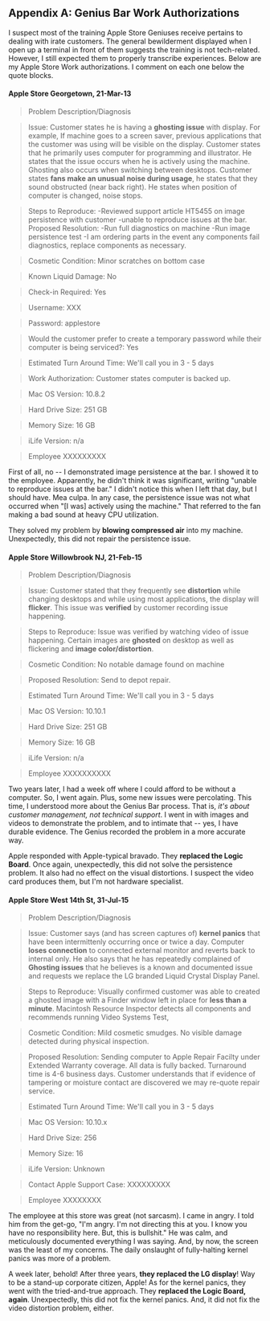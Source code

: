 Appendix A: Genius Bar Work Authorizations
---

I suspect most of the training Apple Store Geniuses receive pertains to dealing with irate customers. The general bewilderment displayed when I open up a terminal in front of them suggests the training is not tech-related. However, I still expected them to properly transcribe experiences. Below are my Apple Store Work authorizations. I comment on each one below the quote blocks.

#### Apple Store Georgetown, 21-Mar-13

> Problem Description/Diagnosis

> Issue: Customer states he is having a **ghosting issue** with display. For example, If machine goes to a screen saver, previous applications that the customer was using will be visible on the display. Customer states that he primarily uses computer for programming and illustrator. He states that the issue occurs when he is actively using the machine. Ghosting also occurs when switching between desktops. Customer states **fans make an unusual noise during usage**, he states that they sound obstructed (near back right). He states when position of computer is changed, noise stops.

> Steps to Reproduce: -Reviewed support article HT5455 on image persistence with customer
-unable to reproduce issues at the bar. 
Proposed Resolution: -Run full diagnostics on machine
-Run image persistence test
-I am ordering parts in the event any components fail diagnostics, replace components as necessary.

> Cosmetic Condition: Minor scratches on bottom case

> Known Liquid Damage: No

> Check-in Required: Yes

> Username: XXX

> Password: applestore

> Would the customer prefer to create a temporary password while their computer is being serviced?: Yes

> Estimated Turn Around Time: We'll call you in 3 - 5 days

> Work Authorization: Customer states computer is backed up.

> Mac OS Version: 10.8.2

> Hard Drive Size: 251 GB

> Memory Size: 16 GB

> iLife Version: n/a

> Employee XXXXXXXXX

First of all, no -- I demonstrated image persistence at the bar. I showed it to the employee. Apparently, he didn't think it was significant, writing "unable to reproduce issues at the bar." I didn't notice this when I left that day, but I should have. Mea culpa. In any case, the persistence issue was not what occurred when "[I was] actively using the machine." That referred to the fan making a bad sound at heavy CPU utilization. 

They solved my problem by **blowing compressed air** into my machine. Unexpectedly, this did not repair the persistence issue. 



#### Apple Store Willowbrook NJ, 21-Feb-15

> Problem Description/Diagnosis

> Issue: Customer stated that they frequently see **distortion** while changing desktops and while using most applications, the display will **flicker**. This issue was **verified** by customer recording issue happening.

> Steps to Reproduce: Issue was verified by watching video of issue happening. Certain images are **ghosted** on desktop as well as flickering and **image color/distortion**.

> Cosmetic Condition: No notable damage found on machine

> Proposed Resolution: Send to depot repair.

> Estimated Turn Around Time: We'll call you in 3 - 5 days

> Mac OS Version: 10.10.1

> Hard Drive Size: 251 GB

> Memory Size: 16 GB

> iLife Version: n/a

> Employee XXXXXXXXXX

Two years later, I had a week off where I could afford to be without a computer. So, I went again. Plus, some new issues were percolating. This time, I understood more about the Genius Bar process. That is, *it's about customer management, not technical support*. I went in with images and videos to demonstrate the problem, and to intimate that -- yes, I have durable evidence. The Genius recorded the problem in a more accurate way. 

Apple responded with Apple-typical bravado. They **replaced the Logic Board**. Once again, unexpectedly, this did not solve the persistence problem. It also had no effect on the visual distortions. I suspect the video card produces them, but I'm not hardware specialist. 



#### Apple Store West 14th St, 31-Jul-15


> Problem Description/Diagnosis

> Issue: Customer says (and has screen captures of) **kernel panics** that have been intermittenly occurring once or twice a day. Computer **loses connection** to connected external monitor and reverts back to internal only. He also says that he has repeatedly complained of **Ghosting issues** that he believes is a known and documented issue and requests we replace the LG branded Liquid Crystal Display Panel.

> Steps to Reproduce: Visually confirmed customer was able to created a ghosted image with a Finder window left in place for **less than a minute**. Macintosh Resource Inspector detects all components and recommends running Video Systems Test, 

> Cosmetic Condition: Mild cosmetic smudges. No visible damage detected during physical inspection. 

> Proposed Resolution: Sending computer to Apple Repair Facilty under Extended Warranty coverage. All data is fully backed. Turnaround time is 4-6 business days. Customer understands that if evidence of tampering or moisture contact are discovered we may re-quote repair service.

> Estimated Turn Around Time: We'll call you in 3 - 5 days

> Mac OS Version: 10.10.x

> Hard Drive Size: 256

> Memory Size: 16

> iLife Version: Unknown

> Contact Apple Support Case: XXXXXXXXX

> Employee XXXXXXXX

The employee at this store was great (not sarcasm). I came in angry. I told him from the get-go, "I'm angry. I'm not directing this at you. I know you have no responsibility here. But, this is bullshit." He was calm, and meticulously documented everything I was saying. And, by now, the screen was the least of my concerns. The daily onslaught of fully-halting kernel panics was more of a problem.

A week later, behold! After three years, **they replaced the LG display**! Way to be a stand-up corporate citizen, Apple! As for the kernel panics, they went with the tried-and-true approach. They **replaced the Logic Board, again**. Unexpectedly, this did not fix the kernel panics. And, it did not fix the video distortion problem, either. 
